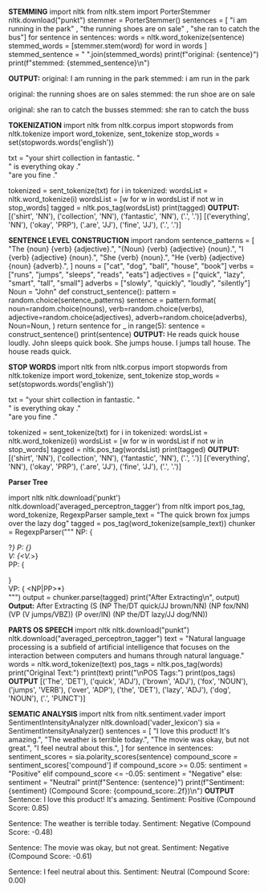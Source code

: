 ****STEMMING****
import nltk
from nltk.stem import PorterStemmer
nltk.download("punkt")
stemmer = PorterStemmer()
sentences = [ "i am running in the park" ,
              "the running shoes are on sale" ,
              "she ran to catch the bus"]
for sentence in sentences:
  words = nltk.word_tokenize(sentence)
  stemmed_words = [stemmer.stem(word) for word in words ]
  stemmed_sentence = " ".join(stemmed_words)
  print(f"original: {sentence}")
  print(f"stemmed: {stemmed_sentence}\n")
  
**OUTPUT:**
original: I am running in the park
stemmed: i am run in the park

original: the running shoes are on sales
stemmed: the run shoe are on sale

original: she ran to catch the busses
stemmed: she ran to catch the buss

****TOKENIZATION****
import nltk
from nltk.corpus import stopwords
from nltk.tokenize import word_tokenize, sent_tokenize
stop_words = set(stopwords.words('english'))

txt = "your shirt collection in fantastic. "\
      " is everything okay ." \
      "are you fine ."

tokenized = sent_tokenize(txt)
for i in tokenized:
	wordsList = nltk.word_tokenize(i)
	wordsList = [w for w in wordsList if not w in stop_words]
	tagged = nltk.pos_tag(wordsList)
	print(tagged)
**OUTPUT:**
[('shirt', 'NN'), ('collection', 'NN'), ('fantastic', 'NN'), ('.', '.')]
[('everything', 'NN'), ('okay', 'PRP'), ('.are', 'JJ'), ('fine', 'JJ'), ('.', '.')]

****SENTENCE LEVEL CONSTRUCTION****
import random
sentence_patterns = [
    "The {noun} {verb} {adjective}.",
    "{Noun} {verb} {adjective} {noun}.",
    "I {verb} {adjective} {noun}.",
    "She {verb} {noun}.",
    "He {verb} {adjective} {noun} {adverb}.",
]
nouns = ["cat", "dog", "ball", "house", "book"]
verbs = ["runs", "jumps", "sleeps", "reads", "eats"]
adjectives = ["quick", "lazy", "smart", "tall", "small"]
adverbs = ["slowly", "quickly", "loudly", "silently"]
Noun = "John"
def construct_sentence():
    pattern = random.choice(sentence_patterns)
    sentence = pattern.format(
        noun=random.choice(nouns),
        verb=random.choice(verbs),
        adjective=random.choice(adjectives),
        adverb=random.choice(adverbs),
        Noun=Noun,
    )
    return sentence
for _ in range(5):
    sentence = construct_sentence()
    print(sentence)
**OUTPUT:**
He reads quick house loudly.
John sleeps quick book.
She jumps house.
I jumps tall house.
The house reads quick.

****STOP WORDS****
import nltk
from nltk.corpus import stopwords
from nltk.tokenize import word_tokenize, sent_tokenize
stop_words = set(stopwords.words('english'))

txt = "your shirt collection in fantastic. "\
      " is everything okay ." \
      "are you fine ."

tokenized = sent_tokenize(txt)
for i in tokenized:
	wordsList = nltk.word_tokenize(i)
	wordsList = [w for w in wordsList if not w in stop_words]
	tagged = nltk.pos_tag(wordsList)
	print(tagged)
**OUTPUT:**
[('shirt', 'NN'), ('collection', 'NN'), ('fantastic', 'NN'), ('.', '.')]
[('everything', 'NN'), ('okay', 'PRP'), ('.are', 'JJ'), ('fine', 'JJ'), ('.', '.')]

****Parser Tree****

import nltk
nltk.download('punkt')
nltk.download('averaged_perceptron_tagger')
from nltk import pos_tag, word_tokenize, RegexpParser
sample_text = "The quick brown fox jumps over the lazy dog"
tagged = pos_tag(word_tokenize(sample_text))
chunker = RegexpParser("""
					NP: {<DT>?<JJ>*<NN>} 
					P: {<IN>}			 
					V: {<V.*>}			
					PP: {<p> <NP>}		 
					VP: {<V> <NP|PP>*}	 
          """)
output = chunker.parse(tagged)
print("After Extracting\n", output)
**Output:**
After Extracting
 (S
  (NP The/DT quick/JJ brown/NN)
  (NP fox/NN)
  (VP (V jumps/VBZ))
  (P over/IN)
  (NP the/DT lazy/JJ dog/NN))

****PARTS OS SPEECH****
import nltk
nltk.download("punkt")
nltk.download("averaged_perceptron_tagger")
text = "Natural language processing is a subfield of artificial intelligence that focuses on the interaction between computers and humans through natural language."
words = nltk.word_tokenize(text)
pos_tags = nltk.pos_tag(words)
print("Original Text:")
print(text)
print("\nPOS Tags:")
print(pos_tags)
**OUTPUT**
[('The', 'DET'), ('quick', 'ADJ'), ('brown', 'ADJ'), ('fox', 'NOUN'), ('jumps', 'VERB'), ('over', 'ADP'), ('the', 'DET'), ('lazy', 'ADJ'), ('dog', 'NOUN'), ('.', 'PUNCT')]

****SEMATIC ANALYSIS****
import nltk
from nltk.sentiment.vader import SentimentIntensityAnalyzer
nltk.download('vader_lexicon')
sia = SentimentIntensityAnalyzer()
sentences = [
    "I love this product! It's amazing.",
    "The weather is terrible today.",
    "The movie was okay, but not great.",
    "I feel neutral about this.",
]
for sentence in sentences:
    sentiment_scores = sia.polarity_scores(sentence)
    compound_score = sentiment_scores['compound']
    if compound_score >= 0.05:
        sentiment = "Positive"
    elif compound_score <= -0.05:
        sentiment = "Negative"
    else:
        sentiment = "Neutral"
    print(f"Sentence: {sentence}")
    print(f"Sentiment: {sentiment} (Compound Score: {compound_score:.2f})\n")
****OUTPUT****
Sentence: I love this product! It's amazing.
Sentiment: Positive (Compound Score: 0.85)

Sentence: The weather is terrible today.
Sentiment: Negative (Compound Score: -0.48)

Sentence: The movie was okay, but not great.
Sentiment: Negative (Compound Score: -0.61)

Sentence: I feel neutral about this.
Sentiment: Neutral (Compound Score: 0.00)



